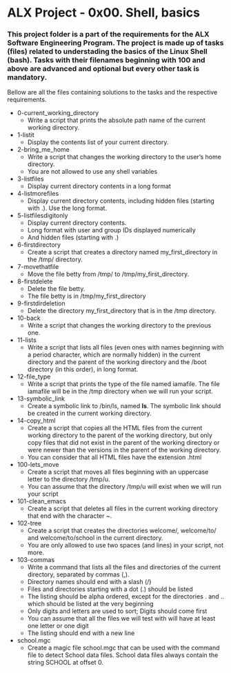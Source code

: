 
# ALX Project - 0x00. Shell, basics

### This project folder is a part of the requirements for the ALX Software Engineering Program. The project is made up of tasks (files) related to understading the basics of the Linux Shell (bash). Tasks with their filenames beginning with 100 and above are advanced and optional but every other task is mandatory.

Bellow are all the files containing solutions to the tasks and the respective requirements.

* 0-current_working_directory
	- Write a script that prints the absolute path name of the current working directory.
* 1-listit
	- Display the contents list of your current directory.
* 2-bring_me_home
	- Write a script that changes the working directory to the user’s home directory.
	- You are not allowed to use any shell variables
* 3-listfiles
	- Display current directory contents in a long format
* 4-listmorefiles
	- Display current directory contents, including hidden files (starting with .). Use the long format.
* 5-listfilesdigitonly
	- Display current directory contents.
	- Long format with user and group IDs displayed numerically
	- And hidden files (starting with .)
* 6-firstdirectory
	- Create a script that creates a directory named my_first_directory in the /tmp/ directory.
* 7-movethatfile
	- Move the file betty from /tmp/ to /tmp/my_first_directory.
* 8-firstdelete
	- Delete the file betty.
	- The file betty is in /tmp/my_first_directory
* 9-firstdirdeletion
	- Delete the directory my_first_directory that is in the /tmp directory.
* 10-back
	- Write a script that changes the working directory to the previous one.
* 11-lists
	- Write a script that lists all files (even ones with names beginning with a period character, which are normally hidden) in the current directory and the parent of the working directory and the /boot directory (in this order), in long format.
* 12-file_type
	- Write a script that prints the type of the file named iamafile. The file iamafile will be in the /tmp directory when we will run your script.
* 13-symbolic_link
	- Create a symbolic link to /bin/ls, named __ls__. The symbolic link should be created in the current working directory.
* 14-copy_html
	- Create a script that copies all the HTML files from the current working directory to the parent of the working directory, but only copy files that did not exist in the parent of the working directory or were newer than the versions in the parent of the working directory.
	- You can consider that all HTML files have the extension .html
* 100-lets_move
	- Create a script that moves all files beginning with an uppercase letter to the directory /tmp/u.
	- You can assume that the directory /tmp/u will exist when we will run your script
* 101-clean_emacs
	- Create a script that deletes all files in the current working directory that end with the character ~.
* 102-tree
	- Create a script that creates the directories welcome/, welcome/to/ and welcome/to/school in the current directory.
	- You are only allowed to use two spaces (and lines) in your script, not more.
* 103-commas
	- Write a command that lists all the files and directories of the current directory, separated by commas (,).
	- Directory names should end with a slash (/)
	- Files and directories starting with a dot (.) should be listed
	- The listing should be alpha ordered, except for the directories . and .. which should be listed at the very beginning
	- Only digits and letters are used to sort; Digits should come first
	- You can assume that all the files we will test with will have at least one letter or one digit
	- The listing should end with a new line
* school.mgc
	- Create a magic file school.mgc that can be used with the command file to detect School data files. School data files always contain the string SCHOOL at offset 0.
